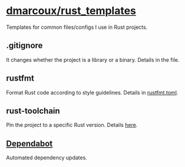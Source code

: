 # <a href="https://github.com/dmarcoux/rust_templates">dmarcoux/rust_templates</a>

Templates for common files/configs I use in Rust projects.

## .gitignore

It changes whether the project is a library or a binary.
Details in the file.

## rustfmt

Format Rust code according to style guidelines.
Details in [rustfmt.toml](./rustfmt.toml).

## rust-toolchain

Pin the project to a specific Rust version.
Details [here](https://github.com/rust-lang/rustup.rs#the-toolchain-file).

## [Dependabot](https://dependabot.com/)

Automated dependency updates.

